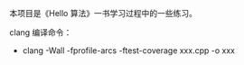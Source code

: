 本项目是《Hello 算法》一书学习过程中的一些练习。

clang 编译命令：
 - clang -Wall -fprofile-arcs -ftest-coverage  xxx.cpp  -o xxx
